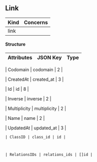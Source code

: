 



Link
----------



| Kind             | Concerns   |
| ---------------- | ---------- |
| link  |            |

#### Structure
| Attributes    | JSON Key      | Type          |
| ------------- | ------------- | ------------- |

| Codomain | codomain | 2 |

| CreatedAt | created_at | 3 |

| Id | id | 8 |

| Inverse | inverse | 2 |

| Multiplicity | multiplicity | 2 |

| Name | name | 2 |

| UpdatedAt | updated_at | 3 |



    | ClassID | class_id | id |



    | RelationsIDs | relations_ids | []id |





<!--- generated by metis/doc -->



